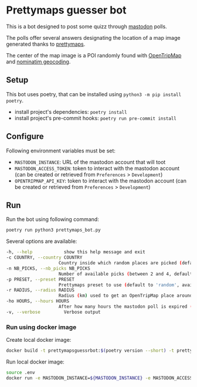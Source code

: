 # Prettymaps guesser bot

This is a bot designed to post some quizz through [mastodon](https://mastodonpy.readthedocs.io/en/stable/) polls.

The polls offer several answers designating the location of a map image generated thanks to [prettymaps](https://github.com/marceloprates/prettymaps).

The center of the map image is a POI randomly found with [OpenTripMap](https://opentripmap.io/docs) and [nominatim geocoding](https://nominatim.org/).

## Setup

This bot uses poetry, that can be installed using `python3 -m pip install poetry`.

- install project's dependencies: `poetry install`
- install project's pre-commit hooks: `poetry run pre-commit install`

## Configure

Following environment variables must be set:

- `MASTODON_INSTANCE`: URL of the mastodon account that will toot
- `MASTODON_ACCESS_TOKEN`: token to interact with the mastodon account (can be created or retrieved from `Preferences` > `Development`)
- `OPENTRIPMAP_API_KEY`: token to interact with the mastodon account (can be created or retrieved from `Preferences` > `Development`)

## Run

Run the bot using following command:

```bash
poetry run python3 prettymaps_bot.py
```

Several options are available:

```bash
-h, --help            show this help message and exit
-c COUNTRY, --country COUNTRY
                    Country inside which random places are picked (default to 'random')
-n NB_PICKS, --nb_picks NB_PICKS
                    Number of available picks (between 2 and 4, default to 3)
-p PRESET, --preset PRESET
                    Prettymaps preset to use (default to 'random', available: barcelona,cb-bf-f,default,heerhugowaard,macao,minimal,tijuca)
-r RADIUS, --radius RADIUS
                    Radius (km) used to get an OpenTripMap place around a randomly created point
-ho HOURS, --hours HOURS
                    After how many hours the mastodon poll is expired (default to 24)
-v, --verbose         Verbose output
```

### Run using docker image

Create local docker image:

```bash
docker build -t prettymapsguessrbot:$(poetry version --short) -t prettymapsguessrbot:latest .
```

Run local docker image:

```bash
source .env
docker run -e MASTODON_INSTANCE=${MASTODON_INSTANCE} -e MASTODON_ACCESS_TOKEN=${MASTODON_ACCESS_TOKEN} -e OPENTRIPMAP_API_KEY=${OPENTRIPMAP_API_KEY} prettymapsguessrbot:latest
```
